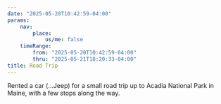 ```yaml
---
date: "2025-05-20T10:42:59-04:00"
params:
    nav:
        place:
            us/me: false
    timeRange:
        from: "2025-05-20T10:42:59-04:00"
        thru: "2025-05-21T18:20:33-04:00"
title: Road Trip
---
```


Rented a car (...Jeep) for a small road trip up to Acadia National Park in Maine, with a few stops along the way.
